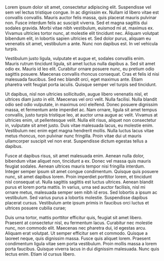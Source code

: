 <p class="ecl-u-type-paragraph" style="max-width:none !important">
Lorem ipsum dolor sit amet, consectetur adipiscing elit. Suspendisse vel sem vel lectus tristique congue. In ac dignissim ex. Nullam id libero vitae est convallis convallis. Mauris auctor felis massa, quis placerat mauris pulvinar non. Fusce interdum felis ac suscipit viverra. Sed et magna sagittis dui sodales gravida. Morbi vitae nibh vestibulum, euismod mi at, maximus ex. Vivamus ultricies tortor nunc, at molestie elit tincidunt nec. Aliquam volutpat bibendum elit, in lobortis sapien ultricies et. Sed dolor purus, aliquam eu venenatis sit amet, vestibulum a ante. Nunc non dapibus est. In vel vehicula turpis.
</p>
<p class="ecl-u-type-paragraph" style="max-width:none !important">
Vestibulum justo ligula, vulputate et augue et, sodales convallis enim. Mauris rutrum tincidunt ligula, sit amet luctus nulla dapibus a. Sed sit amet odio ex. Mauris id leo elit. Curabitur ornare posuere nunc, eu pretium odio sagittis posuere. Maecenas convallis rhoncus consequat. Cras et felis id nisi malesuada faucibus. Sed nec blandit orci, eget maximus ante. Etiam pharetra velit feugiat porta iaculis. Quisque semper vel turpis sed tincidunt.
</p>
<p class="ecl-u-type-paragraph" style="max-width:none !important">
Ut dapibus, nisl non ultricies sollicitudin, augue libero venenatis nisl, et ultrices diam justo in elit. Maecenas vel orci velit. Nulla facilisi. Nulla blandit odio sed odio vulputate, in maximus orci eleifend. Donec posuere dignissim massa, et fermentum ante imperdiet ac. Nam ornare, ligula sit amet tempus convallis, justo turpis tristique leo, at auctor urna augue ac velit. Vivamus at ultricies enim, ut pellentesque velit. Nulla elit risus, aliquet non consectetur in, vulputate sit amet justo. Duis vitae malesuada lacus, eu molestie enim. Vestibulum nec enim eget magna hendrerit mollis. Nulla luctus lacus vitae metus rhoncus, non pulvinar nunc fringilla. Proin vitae dui ut mauris ullamcorper suscipit vel non erat. Suspendisse dictum egestas tellus a dapibus.
</p>
<p class="ecl-u-type-paragraph" style="max-width:none !important">
Fusce at dapibus risus, sit amet malesuada enim. Aenean nulla dolor, bibendum vitae aliquet non, tincidunt a ex. Donec vel massa quis mauris feugiat sodales. Aenean ultrices mauris tempor nisi fringilla interdum. Integer semper ipsum sit amet congue condimentum. Quisque quis posuere nunc, sit amet dapibus lorem. Proin imperdiet porttitor lorem, et tincidunt nisl consequat ut. Nulla sagittis sagittis est luctus ultrices. Aenean blandit purus et lorem porta mattis. In varius, urna sed auctor facilisis, nisl mi ornare metus, malesuada semper sem nibh id eros. Sed lobortis a ipsum ac vestibulum. Sed varius purus a lobortis molestie. Suspendisse dapibus placerat cursus. Vestibulum ante ipsum primis in faucibus orci luctus et ultrices posuere cubilia curae;
</p>
<p class="ecl-u-type-paragraph" style="max-width:none !important">
Duis urna tortor, mattis porttitor efficitur quis, feugiat sit amet libero. Praesent at consectetur nisl, eu fermentum lacus. Curabitur nec molestie nunc, non commodo elit. Maecenas nec pharetra dui, id egestas arcu. Aliquam erat volutpat. Ut semper efficitur sem et commodo. Quisque a laoreet neque, quis dignissim massa. Fusce quis aliquet lorem. Praesent condimentum ligula vitae sem porta vestibulum. Proin mollis massa a lorem porta faucibus. Quisque viverra lacus in dui dignissim malesuada. Nunc quis lectus enim. Etiam id cursus libero.
</p>
